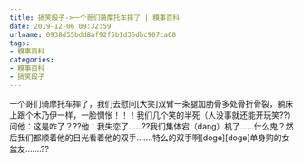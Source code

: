 ```yaml
---
title: 搞笑段子->一个哥们骑摩托车摔了 | 糗事百科
date: 2019-12-06 09:32:59
urlname: 0938d55bdd8af92f5b1d35dbc907ca68
tags: 
- 糗事百科
categories:
- 糗事百科
- 搞笑段子
---
```

一个哥们骑摩托车摔了，我们去慰问[大笑]双臂一条腿加肋骨多处骨折骨裂，躺床上跟个木乃伊一样，一脸惆怅！！！我们几个笑的半死（人没事就还能开玩笑??）问他：这是咋了？??他：我失恋了……??我们集体宕（dang）机了……什么鬼？然后我们都顺着他的目光看着他的双手.......特么的双手啊[doge][doge]单身购的女盆友.......??


